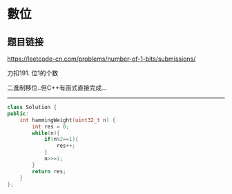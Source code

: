 # 數位

## 题目链接

https://leetcode-cn.com/problems/number-of-1-bits/submissions/

力扣191. 位1的个数

二進制移位..但C++有函式直接完成...
    
---------------------------------------

```cpp
class Solution {
public:
    int hammingWeight(uint32_t n) {
        int res = 0;
        while(n){
            if(n%2==1){
                res++;
            }
            n>>=1;
        }
        return res;
    }
};
```
